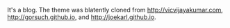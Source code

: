 It's a blog.  The theme was blatently cloned from http://vicvijayakumar.com, http://gorsuch.github.io, and http://joekarl.github.io.
